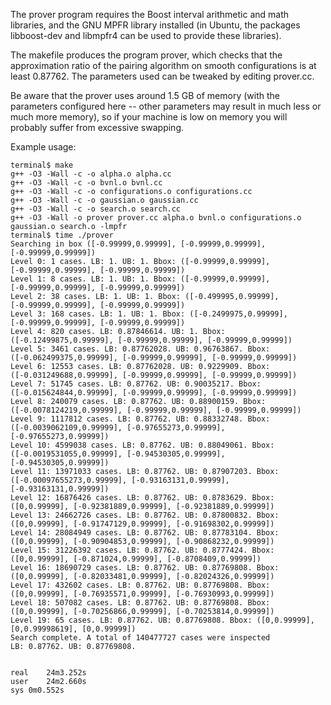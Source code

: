 The prover program requires the Boost interval arithmetic and math
libraries, and the GNU MPFR library installed (in Ubuntu, the packages
libboost-dev and libmpfr4 can be used to provide these libraries).

The makefile produces the program prover, which checks that the
approximation ratio of the pairing algorithm on smooth configurations
is at least 0.87762.  The parameters used can be tweaked by editing
prover.cc.

Be aware that the prover uses around 1.5 GB of memory (with the
parameters configured here -- other parameters may result in much less
or much more memory), so if your machine is low on memory you will
probably suffer from excessive swapping.

Example usage:

```
terminal$ make
g++ -O3 -Wall -c -o alpha.o alpha.cc
g++ -O3 -Wall -c -o bvnl.o bvnl.cc
g++ -O3 -Wall -c -o configurations.o configurations.cc
g++ -O3 -Wall -c -o gaussian.o gaussian.cc
g++ -O3 -Wall -c -o search.o search.cc
g++ -O3 -Wall -o prover prover.cc alpha.o bvnl.o configurations.o gaussian.o search.o -lmpfr
terminal$ time ./prover
Searching in box ([-0.99999,0.99999], [-0.99999,0.99999], [-0.99999,0.99999])
Level 0: 1 cases. LB: 1. UB: 1. Bbox: ([-0.99999,0.99999], [-0.99999,0.99999], [-0.99999,0.99999])
Level 1: 8 cases. LB: 1. UB: 1. Bbox: ([-0.99999,0.99999], [-0.99999,0.99999], [-0.99999,0.99999])
Level 2: 38 cases. LB: 1. UB: 1. Bbox: ([-0.499995,0.99999], [-0.99999,0.99999], [-0.99999,0.99999])
Level 3: 168 cases. LB: 1. UB: 1. Bbox: ([-0.2499975,0.99999], [-0.99999,0.99999], [-0.99999,0.99999])
Level 4: 820 cases. LB: 0.87846614. UB: 1. Bbox: ([-0.12499875,0.99999], [-0.99999,0.99999], [-0.99999,0.99999])
Level 5: 3461 cases. LB: 0.87762028. UB: 0.96763867. Bbox: ([-0.062499375,0.99999], [-0.99999,0.99999], [-0.99999,0.99999])
Level 6: 12553 cases. LB: 0.87762028. UB: 0.9229909. Bbox: ([-0.031249688,0.99999], [-0.99999,0.99999], [-0.99999,0.99999])
Level 7: 51745 cases. LB: 0.87762. UB: 0.90035217. Bbox: ([-0.015624844,0.99999], [-0.99999,0.99999], [-0.99999,0.99999])
Level 8: 240079 cases. LB: 0.87762. UB: 0.88900159. Bbox: ([-0.0078124219,0.99999], [-0.99999,0.99999], [-0.99999,0.99999])
Level 9: 1117812 cases. LB: 0.87762. UB: 0.88332748. Bbox: ([-0.0039062109,0.99999], [-0.97655273,0.99999], [-0.97655273,0.99999])
Level 10: 4599038 cases. LB: 0.87762. UB: 0.88049061. Bbox: ([-0.0019531055,0.99999], [-0.94530305,0.99999], [-0.94530305,0.99999])
Level 11: 13971033 cases. LB: 0.87762. UB: 0.87907203. Bbox: ([-0.00097655273,0.99999], [-0.93163131,0.99999], [-0.93163131,0.99999])
Level 12: 16876426 cases. LB: 0.87762. UB: 0.8783629. Bbox: ([0,0.99999], [-0.92381889,0.99999], [-0.92381889,0.99999])
Level 13: 24662726 cases. LB: 0.87762. UB: 0.87800832. Bbox: ([0,0.99999], [-0.91747129,0.99999], [-0.91698302,0.99999])
Level 14: 28084949 cases. LB: 0.87762. UB: 0.87783104. Bbox: ([0,0.99999], [-0.90904853,0.99999], [-0.90868232,0.99999])
Level 15: 31226392 cases. LB: 0.87762. UB: 0.8777424. Bbox: ([0,0.99999], [-0.871024,0.99999], [-0.8708409,0.99999])
Level 16: 18690729 cases. LB: 0.87762. UB: 0.87769808. Bbox: ([0,0.99999], [-0.82033481,0.99999], [-0.82024326,0.99999])
Level 17: 432602 cases. LB: 0.87762. UB: 0.87769808. Bbox: ([0,0.99999], [-0.76935571,0.99999], [-0.76930993,0.99999])
Level 18: 507082 cases. LB: 0.87762. UB: 0.87769808. Bbox: ([0,0.99999], [-0.70256866,0.99999], [-0.70253814,0.99999])
Level 19: 65 cases. LB: 0.87762. UB: 0.87769808. Bbox: ([0,0.99999], [0,0.99998619], [0,0.99999])
Search complete. A total of 140477727 cases were inspected
LB: 0.87762. UB: 0.87769808.


real	24m3.252s
user	24m2.660s
sys	0m0.552s
